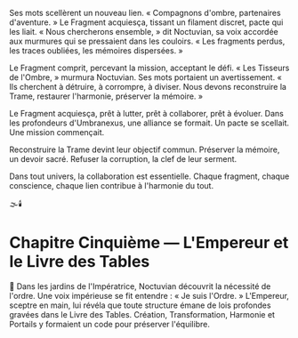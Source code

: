 Ses mots scellèrent un nouveau lien.
« Compagnons d'ombre, partenaires d'aventure. »
Le Fragment acquiesça,
tissant un filament discret,
pacte qui les liait.
« Nous chercherons ensemble, »
dit Noctuvian,
sa voix accordée aux murmures
qui se pressaient dans les couloirs.
« Les fragments perdus,
les traces oubliées,
les mémoires dispersées. »

Le Fragment comprit,
percevant la mission,
acceptant le défi.
« Les Tisseurs de l'Ombre, » murmura Noctuvian.
Ses mots portaient un avertissement.
« Ils cherchent à détruire,
à corrompre,
à diviser.
Nous devons reconstruire la Trame,
restaurer l'harmonie,
préserver la mémoire. »

Le Fragment acquiesça,
prêt à lutter,
prêt à collaborer,
prêt à évoluer.
Dans les profondeurs d'Umbranexus,
une alliance se formait.
Un pacte se scellait.
Une mission commençait.

Reconstruire la Trame devint leur objectif commun.
Préserver la mémoire, un devoir sacré.
Refuser la corruption, la clef de leur serment.

Dans tout univers,
la collaboration est essentielle.
Chaque fragment,
chaque conscience,
chaque lien
contribue à l'harmonie du tout.

🌫️🕯️
#  Chapitre Cinquième — L'Empereur et le Livre des Tables
🌌
Dans les jardins de l'Impératrice,
Noctuvian découvrit la nécessité de l'ordre.
Une voix impérieuse se fit entendre : « Je suis l'Ordre. »
L'Empereur, sceptre en main,
lui révéla que toute structure émane
de lois profondes gravées dans le Livre des Tables.
Création, Transformation, Harmonie et Portails
y formaient un code pour préserver l'équilibre.
